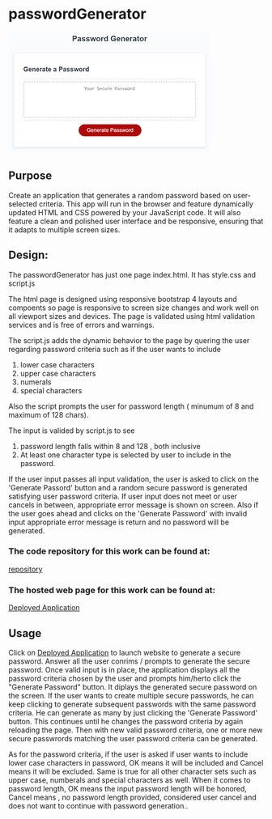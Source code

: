 # passwordGenerator
[![Thumbnail](Assets/images/passwordGeneratorPic-thumb.jpg)](https://s-suresh-kumar.github.io/PasswordGenerator/) 
## Purpose
Create an application that generates a random password based on user-selected criteria. This app will run in the browser and feature dynamically updated HTML and CSS powered by your JavaScript code. It will also feature a clean and polished user interface and be responsive, ensuring that it adapts to multiple screen sizes.


## Design:
The passwordGenerator has just one page index.html. It has style.css and script.js

The html page is designed using responsive bootstrap 4 layouts and compoents so page is responsive to screen size changes and work well on all viewport sizes and devices. The page is validated using html validation services and is free of errors and warnings.

The script.js adds the dynamic behavior to the page by quering the user regarding password criteria  such as if the user wants to include

1. lower case characters 
2. upper case characters
3. numerals
4. special characters
   
Also the script prompts the user for password length ( minumum of 8 and maximum of 128 chars).

The input is valided by script.js to see
1. password length falls within 8 and 128 , both inclusive
2. At least one character type is selected by user to include in the password.
   
If the user input passes all input validation, the user is asked to click on the 'Generate Passord' button and  a random secure password is generated satisfying user password criteria.  If user input does not meet or user cancels in between, appropriate error message is shown on screen. Also if the user goes ahead and clicks on the 'Generate Password' with invalid input appropriate error message is return and no password will be generated.

### The code repository for this work can be found at:
[repository](https://github.com/s-suresh-kumar/passwordGenerator)

### The hosted web page for this work can be found at:
[Deployed Application](https://s-suresh-kumar.github.io/passwordGenerator/)

## Usage 
Click  on [Deployed Application](https://s-suresh-kumar.github.io/passordGenerator/) to launch website to generate a secure password. Answer all the user conrims / prompts to generate the secure password. Once valid input is in place, the application displays all the password criteria chosen by the user and prompts him/herto click the "Generate Password" button. It diplays the generated secure password on the screen. If the user wants to create multiple secure passwords, he can keep clicking to generate  subsequent passwords with the same password criteria.  He can generate as many by just clicking the 'Generate Password' button. This continues until he changes the password criteria by again reloading the page. Then with new valid password criteria, one or more new secure passwrords matching the user password criteria can be generated. 

As for the password criteria, if the user is asked if user wants to include lower case characters in password, OK means it will be included and Cancel means it will be excluded. Same is true for all other character sets such as upper case, numberals and special characters as well. When it comes to password length, OK means the input password length will be honored, Cancel means , no password length provided, considered user cancel and does not want to continue with password generation..


 